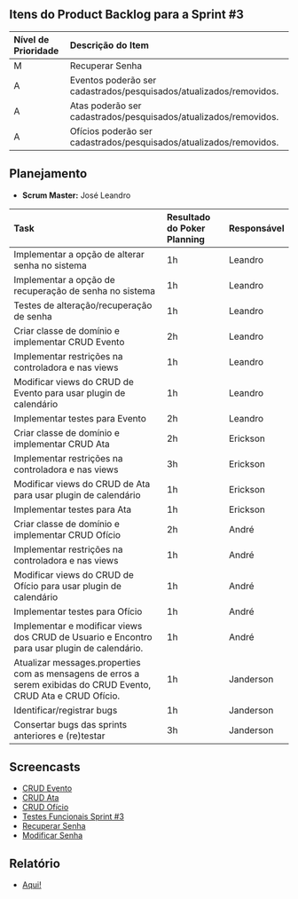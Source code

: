## Itens do Product Backlog para a Sprint #3 ##

| **Nível de Prioridade** | **Descrição do Item** |
|:-------------------------|:------------------------|
| M | Recuperar Senha |
| A |Eventos poderão ser cadastrados/pesquisados/atualizados/removidos.|
| A |Atas poderão ser cadastrados/pesquisados/atualizados/removidos.|
| A |Ofícios poderão ser cadastrados/pesquisados/atualizados/removidos.|


## Planejamento ##
  * **Scrum Master:** José Leandro

| **Task** | **Resultado do Poker Planning** | **Responsável**|
|:---------|:--------------------------------|:----------------|
| Implementar a opção de alterar senha no sistema | 1h | Leandro |
| Implementar a opção de recuperação de senha no sistema | 1h | Leandro |
| Testes de alteração/recuperação de senha | 1h | Leandro |
| Criar classe de domínio e implementar CRUD Evento | 2h | Leandro|
| Implementar restrições na controladora e nas views | 1h | Leandro|
| Modificar views do CRUD de Evento para usar plugin de calendário | 1h | Leandro|
| Implementar testes para Evento | 2h | Leandro |
| Criar classe de domínio e implementar CRUD Ata | 2h | Erickson |
| Implementar restrições na controladora e nas views | 3h | Erickson |
| Modificar views do CRUD de Ata para usar plugin de calendário | 1h | Erickson|
| Implementar testes para Ata | 1h | Erickson|
| Criar classe de domínio e implementar CRUD Ofício | 2h | André|
| Implementar restrições na controladora e nas views | 1h | André|
| Modificar views do CRUD de Ofício para usar plugin de calendário | 1h | André|
| Implementar testes para Ofício | 1h | André|
| Implementar e modificar views dos CRUD de Usuario e Encontro para usar plugin de calendário. | 1h | André|
| Atualizar messages.properties com as mensagens de erros a serem exibidas do CRUD Evento, CRUD Ata e CRUD Ofício. | 1h | Janderson|
| Identificar/registrar bugs | 1h | Janderson|
| Consertar bugs das sprints anteriores e (re)testar | 3h | Janderson|

## Screencasts ##
  * [CRUD Evento](http://www.screenr.com/Fc3)
  * [CRUD Ata](http://www.screenr.com/KD3)
  * [CRUD Ofício](http://www.screenr.com/cl3)
  * [Testes Funcionais Sprint #3](http://www.screenr.com/mY3)
  * [Recuperar Senha](http://www.screenr.com/sXo)
  * [Modificar Senha](http://www.screenr.com/fXo)
## Relatório ##
  * [Aqui!](http://les-ejc.googlecode.com/files/%5BLES%5D%20Sprint%203.pdf)
